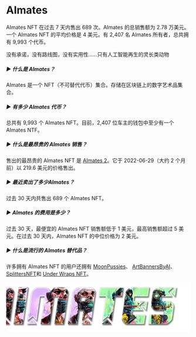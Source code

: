 # AImates

AImates NFT 在过去 7 天内售出 689 次。AImates 的总销售额为 2.78 万美元。一个 AImates NFT 的平均价格是 4 美元。有 2,407 名 AImates 所有者，总共拥有 9,993 个代币。

没有承诺，没有路线图，没有实用性……只有人工智能再生的灵长类动物

##### ▶ 什么是 AImates？

AImates 是一个 NFT（不可替代代币）集合。存储在区块链上的数字艺术品集合。

##### ▶ 有多少 AImates 代币？

总共有 9,993 个 AImates NFT。目前，2,407 位车主的钱包中至少有一个 AImates NTF。

##### ▶ 什么是最昂贵的 AImates 销售？

售出的最昂贵的 AImates NFT 是 [AImates 2](https://www.nft-stats.com/asset/0xa42707dd8e034ce97945e7cc107fc593772602ce/2)。它于 2022-06-29（大约 2 个月前）以 219.6 美元的价格售出。

##### ▶ 最近卖出了多少AImates？

过去 30 天内共售出 689 个 AImates NFT。

##### ▶ AImates 的费用是多少？

过去 30 天，最便宜的 AImates NFT 销售额低于 1 美元，最高销售额超过 5 美元。在过去 30 天内，AImates NFT 的中位价格为 2 美元。

##### ▶ 什么是流行的 AImates 替代品？

许多拥有 AImates NFT 的用户还拥有 [MoonPussies](https://www.nft-stats.com/collection/moonpussies)、 [ArtBannersByAI](https://www.nft-stats.com/collection/artbannersbyai)、 [SplittersNFT](https://www.nft-stats.com/collection/splitters-nft)和 [Under Wraps NFT](https://www.nft-stats.com/collection/underwrapsnft)。

![ai](ai.png)


